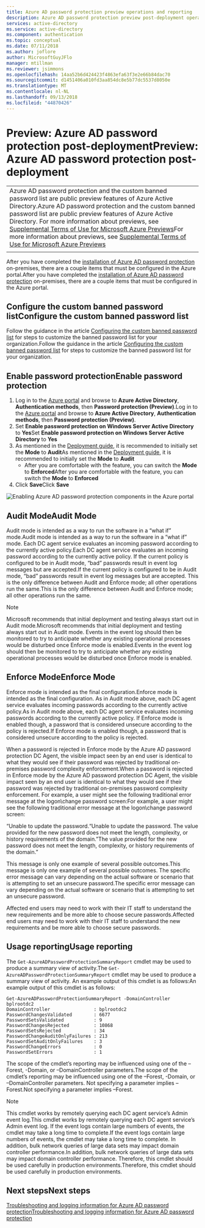 ```yaml
---
title: Azure AD password protection preview operations and reporting
description: Azure AD password protection preview post-deployment operations and reporting
services: active-directory
ms.service: active-directory
ms.component: authentication
ms.topic: conceptual
ms.date: 07/11/2018
ms.author: joflore
author: MicrosoftGuyJFlo
manager: mtillman
ms.reviewer: jsimmons
ms.openlocfilehash: 14aa52b6d424423f4863efa63f3e2e66b84dac70
ms.sourcegitcommit: d1451406a010fd3aa854dc8e5b77dc5537d8050e
ms.translationtype: MT
ms.contentlocale: nl-NL
ms.lasthandoff: 09/13/2018
ms.locfileid: "44870426"
---
```

# <a name="preview-azure-ad-password-protection-post-deployment"></a><span data-ttu-id="a14f5-103">Preview: Azure AD password protection post-deployment</span><span class="sxs-lookup"><span data-stu-id="a14f5-103">Preview: Azure AD password protection post-deployment</span></span>

|     |
| --- |
| <span data-ttu-id="a14f5-104">Azure AD password protection and the custom banned password list are public preview features of Azure Active Directory.</span><span class="sxs-lookup"><span data-stu-id="a14f5-104">Azure AD password protection and the custom banned password list are public preview features of Azure Active Directory.</span></span> <span data-ttu-id="a14f5-105">For more information about previews, see  [Supplemental Terms of Use for Microsoft Azure Previews](https://azure.microsoft.com/support/legal/preview-supplemental-terms/)</span><span class="sxs-lookup"><span data-stu-id="a14f5-105">For more information about previews, see  [Supplemental Terms of Use for Microsoft Azure Previews](https://azure.microsoft.com/support/legal/preview-supplemental-terms/)</span></span>|
|     |

<span data-ttu-id="a14f5-106">After you have completed the [installation of Azure AD password protection](howto-password-ban-bad-on-premises.md) on-premises, there are a couple items that must be configured in the Azure portal.</span><span class="sxs-lookup"><span data-stu-id="a14f5-106">After you have completed the [installation of Azure AD password protection](howto-password-ban-bad-on-premises.md) on-premises, there are a couple items that must be configured in the Azure portal.</span></span>

## <a name="configure-the-custom-banned-password-list"></a><span data-ttu-id="a14f5-107">Configure the custom banned password list</span><span class="sxs-lookup"><span data-stu-id="a14f5-107">Configure the custom banned password list</span></span>

<span data-ttu-id="a14f5-108">Follow the guidance in the article [Configuring the custom banned password list](howto-password-ban-bad.md) for steps to customize the banned password list for your organization.</span><span class="sxs-lookup"><span data-stu-id="a14f5-108">Follow the guidance in the article [Configuring the custom banned password list](howto-password-ban-bad.md) for steps to customize the banned password list for your organization.</span></span>

## <a name="enable-password-protection"></a><span data-ttu-id="a14f5-109">Enable password protection</span><span class="sxs-lookup"><span data-stu-id="a14f5-109">Enable password protection</span></span>

1. <span data-ttu-id="a14f5-110">Log in to the [Azure portal](https://portal.azure.com) and browse to **Azure Active Directory**, **Authentication methods**, then **Password protection (Preview)**.</span><span class="sxs-lookup"><span data-stu-id="a14f5-110">Log in to the [Azure portal](https://portal.azure.com) and browse to **Azure Active Directory**, **Authentication methods**, then **Password protection (Preview)**.</span></span>
1. <span data-ttu-id="a14f5-111">Set **Enable password protection on Windows Server Active Directory** to **Yes**</span><span class="sxs-lookup"><span data-stu-id="a14f5-111">Set **Enable password protection on Windows Server Active Directory** to **Yes**</span></span>
1. <span data-ttu-id="a14f5-112">As mentioned in the [Deployment guide](howto-password-ban-bad-on-premises.md#deployment-strategy), it is recommended to initially set the **Mode** to **Audit**</span><span class="sxs-lookup"><span data-stu-id="a14f5-112">As mentioned in the [Deployment guide](howto-password-ban-bad-on-premises.md#deployment-strategy), it is recommended to initially set the **Mode** to **Audit**</span></span>
   * <span data-ttu-id="a14f5-113">After you are comfortable with the feature, you can switch the **Mode** to **Enforced**</span><span class="sxs-lookup"><span data-stu-id="a14f5-113">After you are comfortable with the feature, you can switch the **Mode** to **Enforced**</span></span>
1. <span data-ttu-id="a14f5-114">Click **Save**</span><span class="sxs-lookup"><span data-stu-id="a14f5-114">Click **Save**</span></span>

![Enabling Azure AD password protection components in the Azure portal](./media/howto-password-ban-bad-on-premises-operations/authentication-methods-password-protection-on-prem.png)

## <a name="audit-mode"></a><span data-ttu-id="a14f5-116">Audit Mode</span><span class="sxs-lookup"><span data-stu-id="a14f5-116">Audit Mode</span></span>

<span data-ttu-id="a14f5-117">Audit mode is intended as a way to run the software in a “what if” mode.</span><span class="sxs-lookup"><span data-stu-id="a14f5-117">Audit mode is intended as a way to run the software in a “what if” mode.</span></span> <span data-ttu-id="a14f5-118">Each DC agent service evaluates an incoming password according to the currently active policy.</span><span class="sxs-lookup"><span data-stu-id="a14f5-118">Each DC agent service evaluates an incoming password according to the currently active policy.</span></span> <span data-ttu-id="a14f5-119">If the current policy is configured to be in Audit mode, “bad” passwords result in event log messages but are accepted.</span><span class="sxs-lookup"><span data-stu-id="a14f5-119">If the current policy is configured to be in Audit mode, “bad” passwords result in event log messages but are accepted.</span></span> <span data-ttu-id="a14f5-120">This is the only difference between Audit and Enforce mode; all other operations run the same.</span><span class="sxs-lookup"><span data-stu-id="a14f5-120">This is the only difference between Audit and Enforce mode; all other operations run the same.</span></span>

> [!NOTE]
> <span data-ttu-id="a14f5-121">Microsoft recommends that initial deployment and testing always start out in Audit mode.</span><span class="sxs-lookup"><span data-stu-id="a14f5-121">Microsoft recommends that initial deployment and testing always start out in Audit mode.</span></span> <span data-ttu-id="a14f5-122">Events in the event log should then be monitored to try to anticipate whether any existing operational processes would be disturbed once Enforce mode is enabled.</span><span class="sxs-lookup"><span data-stu-id="a14f5-122">Events in the event log should then be monitored to try to anticipate whether any existing operational processes would be disturbed once Enforce mode is enabled.</span></span>

## <a name="enforce-mode"></a><span data-ttu-id="a14f5-123">Enforce Mode</span><span class="sxs-lookup"><span data-stu-id="a14f5-123">Enforce Mode</span></span>

<span data-ttu-id="a14f5-124">Enforce mode is intended as the final configuration.</span><span class="sxs-lookup"><span data-stu-id="a14f5-124">Enforce mode is intended as the final configuration.</span></span> <span data-ttu-id="a14f5-125">As in Audit mode above, each DC agent service evaluates incoming passwords according to the currently active policy.</span><span class="sxs-lookup"><span data-stu-id="a14f5-125">As in Audit mode above, each DC agent service evaluates incoming passwords according to the currently active policy.</span></span> <span data-ttu-id="a14f5-126">If Enforce mode is enabled though, a password that is considered unsecure according to the policy is rejected.</span><span class="sxs-lookup"><span data-stu-id="a14f5-126">If Enforce mode is enabled though, a password that is considered unsecure according to the policy is rejected.</span></span>

<span data-ttu-id="a14f5-127">When a password is rejected in Enforce mode by the Azure AD password protection DC Agent, the visible impact seen by an end user is identical to what they would see if their password was rejected by traditional on-premises password complexity enforcement.</span><span class="sxs-lookup"><span data-stu-id="a14f5-127">When a password is rejected in Enforce mode by the Azure AD password protection DC Agent, the visible impact seen by an end user is identical to what they would see if their password was rejected by traditional on-premises password complexity enforcement.</span></span> <span data-ttu-id="a14f5-128">For example, a user might see the following traditional error message at the logon\change password screen:</span><span class="sxs-lookup"><span data-stu-id="a14f5-128">For example, a user might see the following traditional error message at the logon\change password screen:</span></span>

<span data-ttu-id="a14f5-129">“Unable to update the password.</span><span class="sxs-lookup"><span data-stu-id="a14f5-129">“Unable to update the password.</span></span> <span data-ttu-id="a14f5-130">The value provided for the new password does not meet the length, complexity, or history requirements of the domain.”</span><span class="sxs-lookup"><span data-stu-id="a14f5-130">The value provided for the new password does not meet the length, complexity, or history requirements of the domain.”</span></span>

<span data-ttu-id="a14f5-131">This message is only one example of several possible outcomes.</span><span class="sxs-lookup"><span data-stu-id="a14f5-131">This message is only one example of several possible outcomes.</span></span> <span data-ttu-id="a14f5-132">The specific error message can vary depending on the actual software or scenario that is attempting to set an unsecure password.</span><span class="sxs-lookup"><span data-stu-id="a14f5-132">The specific error message can vary depending on the actual software or scenario that is attempting to set an unsecure password.</span></span>

<span data-ttu-id="a14f5-133">Affected end users may need to work with their IT staff to understand the new requirements and be more able to choose secure passwords.</span><span class="sxs-lookup"><span data-stu-id="a14f5-133">Affected end users may need to work with their IT staff to understand the new requirements and be more able to choose secure passwords.</span></span>

## <a name="usage-reporting"></a><span data-ttu-id="a14f5-134">Usage reporting</span><span class="sxs-lookup"><span data-stu-id="a14f5-134">Usage reporting</span></span>

<span data-ttu-id="a14f5-135">The `Get-AzureADPasswordProtectionSummaryReport` cmdlet may be used to produce a summary view of activity.</span><span class="sxs-lookup"><span data-stu-id="a14f5-135">The `Get-AzureADPasswordProtectionSummaryReport` cmdlet may be used to produce a summary view of activity.</span></span> <span data-ttu-id="a14f5-136">An example output of this cmdlet is as follows:</span><span class="sxs-lookup"><span data-stu-id="a14f5-136">An example output of this cmdlet is as follows:</span></span>

```
Get-AzureADPasswordProtectionSummaryReport -DomainController bplrootdc2
DomainController                : bplrootdc2
PasswordChangesValidated        : 6677
PasswordSetsValidated           : 9
PasswordChangesRejected         : 10868
PasswordSetsRejected            : 34
PasswordChangeAuditOnlyFailures : 213
PasswordSetAuditOnlyFailures    : 3
PasswordChangeErrors            : 0
PasswordSetErrors               : 1
```

<span data-ttu-id="a14f5-137">The scope of the cmdlet’s reporting may be influenced using one of the –Forest, -Domain, or –DomainController parameters.</span><span class="sxs-lookup"><span data-stu-id="a14f5-137">The scope of the cmdlet’s reporting may be influenced using one of the –Forest, -Domain, or –DomainController parameters.</span></span> <span data-ttu-id="a14f5-138">Not specifying a parameter implies –Forest.</span><span class="sxs-lookup"><span data-stu-id="a14f5-138">Not specifying a parameter implies –Forest.</span></span>

> [!NOTE]
> <span data-ttu-id="a14f5-139">This cmdlet works by remotely querying each DC agent service’s Admin event log.</span><span class="sxs-lookup"><span data-stu-id="a14f5-139">This cmdlet works by remotely querying each DC agent service’s Admin event log.</span></span> <span data-ttu-id="a14f5-140">If the event logs contain large numbers of events, the cmdlet may take a long time to complete.</span><span class="sxs-lookup"><span data-stu-id="a14f5-140">If the event logs contain large numbers of events, the cmdlet may take a long time to complete.</span></span> <span data-ttu-id="a14f5-141">In addition, bulk network queries of large data sets may impact domain controller performance.</span><span class="sxs-lookup"><span data-stu-id="a14f5-141">In addition, bulk network queries of large data sets may impact domain controller performance.</span></span> <span data-ttu-id="a14f5-142">Therefore, this cmdlet should be used carefully in production environments.</span><span class="sxs-lookup"><span data-stu-id="a14f5-142">Therefore, this cmdlet should be used carefully in production environments.</span></span>

## <a name="next-steps"></a><span data-ttu-id="a14f5-143">Next steps</span><span class="sxs-lookup"><span data-stu-id="a14f5-143">Next steps</span></span>

[<span data-ttu-id="a14f5-144">Troubleshooting and logging information for Azure AD password protection</span><span class="sxs-lookup"><span data-stu-id="a14f5-144">Troubleshooting and logging information for Azure AD password protection</span></span>](howto-password-ban-bad-on-premises-troubleshoot.md)
